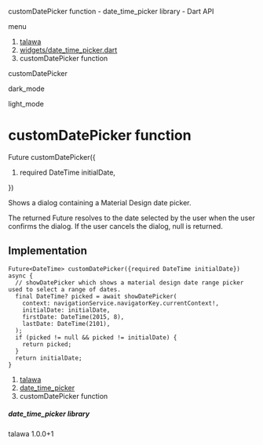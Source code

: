 




customDatePicker function - date\_time\_picker library - Dart API







menu

1. [talawa](../index.html)
2. [widgets/date\_time\_picker.dart](../widgets_date_time_picker/widgets_date_time_picker-library.html)
3. customDatePicker function

customDatePicker


dark\_mode

light\_mode




# customDatePicker function


Future<DateTime>
customDatePicker({

1. required DateTime initialDate,

})

Shows a dialog containing a Material Design date picker.

The returned Future resolves to the date selected by the user when the user confirms the dialog.
If the user cancels the dialog, null is returned.


## Implementation

```
Future<DateTime> customDatePicker({required DateTime initialDate}) async {
  // showDatePicker which shows a material design date range picker used to select a range of dates.
  final DateTime? picked = await showDatePicker(
    context: navigationService.navigatorKey.currentContext!,
    initialDate: initialDate,
    firstDate: DateTime(2015, 8),
    lastDate: DateTime(2101),
  );
  if (picked != null && picked != initialDate) {
    return picked;
  }
  return initialDate;
}
```

 


1. [talawa](../index.html)
2. [date\_time\_picker](../widgets_date_time_picker/widgets_date_time_picker-library.html)
3. customDatePicker function

##### date\_time\_picker library





talawa
1.0.0+1






